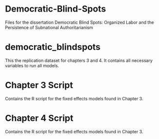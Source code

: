 # Democratic-Blind-Spots
Files for the dissertation Democratic Blind Spots: Organized Labor and the Persistence of Subnational Authoritarianism

# democratic_blindspots

This the replication dataset for chapters 3 and 4. It contains all necessary variables to run all models. 

# Chapter 3 Script

Contains the R script for the fixed effects models found in Chapter 3.

# Chapter 4 Script 

 Contains the R script for the fixed effects models found in Chapter 3.

